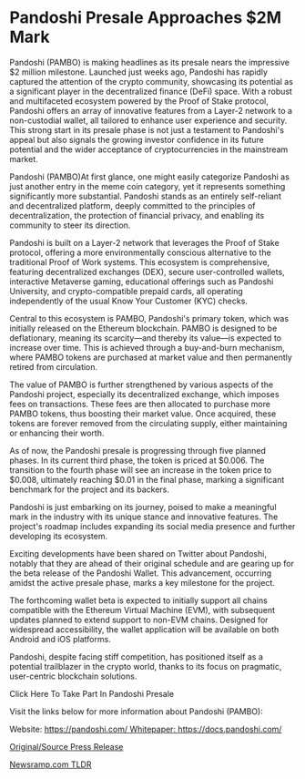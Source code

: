 # Pandoshi Presale Approaches $2M Mark

Pandoshi (PAMBO) is making headlines as its presale nears the impressive $2 million milestone. Launched just weeks ago, Pandoshi has rapidly captured the attention of the crypto community, showcasing its potential as a significant player in the decentralized finance (DeFi) space. With a robust and multifaceted ecosystem powered by the Proof of Stake protocol, Pandoshi offers an array of innovative features from a Layer-2 network to a non-custodial wallet, all tailored to enhance user experience and security. This strong start in its presale phase is not just a testament to Pandoshi's appeal but also signals the growing investor confidence in its future potential and the wider acceptance of cryptocurrencies in the mainstream market.

Pandoshi (PAMBO)At first glance, one might easily categorize Pandoshi as just another entry in the meme coin category, yet it represents something significantly more substantial. Pandoshi stands as an entirely self-reliant and decentralized platform, deeply committed to the principles of decentralization, the protection of financial privacy, and enabling its community to steer its direction.

Pandoshi is built on a Layer-2 network that leverages the Proof of Stake protocol, offering a more environmentally conscious alternative to the traditional Proof of Work systems. This ecosystem is comprehensive, featuring decentralized exchanges (DEX), secure user-controlled wallets, interactive Metaverse gaming, educational offerings such as Pandoshi University, and crypto-compatible prepaid cards, all operating independently of the usual Know Your Customer (KYC) checks.

Central to this ecosystem is PAMBO, Pandoshi's primary token, which was initially released on the Ethereum blockchain. PAMBO is designed to be deflationary, meaning its scarcity—and thereby its value—is expected to increase over time. This is achieved through a buy-and-burn mechanism, where PAMBO tokens are purchased at market value and then permanently retired from circulation.

The value of PAMBO is further strengthened by various aspects of the Pandoshi project, especially its decentralized exchange, which imposes fees on transactions. These fees are then allocated to purchase more PAMBO tokens, thus boosting their market value. Once acquired, these tokens are forever removed from the circulating supply, either maintaining or enhancing their worth.

As of now, the Pandoshi presale is progressing through five planned phases. In its current third phase, the token is priced at $0.006. The transition to the fourth phase will see an increase in the token price to $0.008, ultimately reaching $0.01 in the final phase, marking a significant benchmark for the project and its backers.

Pandoshi is just embarking on its journey, poised to make a meaningful mark in the industry with its unique stance and innovative features. The project's roadmap includes expanding its social media presence and further developing its ecosystem.

Exciting developments have been shared on Twitter about Pandoshi, notably that they are ahead of their original schedule and are gearing up for the beta release of the Pandoshi Wallet. This advancement, occurring amidst the active presale phase, marks a key milestone for the project.

The forthcoming wallet beta is expected to initially support all chains compatible with the Ethereum Virtual Machine (EVM), with subsequent updates planned to extend support to non-EVM chains. Designed for widespread accessibility, the wallet application will be available on both Android and iOS platforms.

Pandoshi, despite facing stiff competition, has positioned itself as a potential trailblazer in the crypto world, thanks to its focus on pragmatic, user-centric blockchain solutions.

Click Here To Take Part In Pandoshi Presale

Visit the links below for more information about Pandoshi (PAMBO):

Website: https://pandoshi.com/ Whitepaper: https://docs.pandoshi.com/ 

[Original/Source Press Release](https://blockchainwire.io/press-release/pandoshi-presale-approaches-2m-mark) 

[Newsramp.com TLDR](https://newsramp.com/None) 